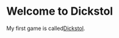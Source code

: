 # Welcome to Dickstol

My first game is called[Dickstol](https://gasparikmarton.github.io/dickstol/).